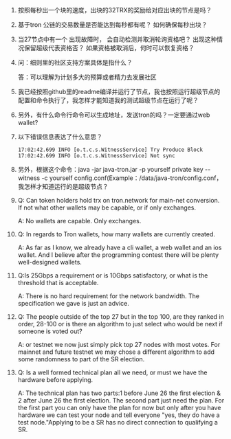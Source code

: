 1. 按照每秒出一个块的速度，出块的32TRX的奖励给对应出块的节点是吗？

2. 基于tron 公链的交易数量是否能达到每秒都有呢？ 如何确保每秒出块？
   
3. 当27节点中有一个 出现故障时， 会自动检测并取消轮询资格吧？  出现这种情况保留超级代表资格否？ 如果资格被取消后，何时可以恢复资格？

4. 问：细则里的社区支持方案具体是指什么？

   答：可以理解为计划多大的预算或者精力去发展社区
   
5. 我已经按照github里的readme编译并运行了节点，我也按照运行超级节点的配置和命令执行了，我怎样才能知道我的测试超级节点在运行了呢？

6. 另外，有什么命令行命令可以生成地址，发送tron的吗？一定要通过web wallet?

7. 以下错误信息表达了什么意思？

       17:02:42.699 INFO [o.t.c.s.WitnessService] Try Produce Block
       17:02:42.699 INFO [o.t.c.s.WitnessService] Not sync

8. 另外，根据这个命令：java -jar java-tron.jar -p yourself private key --witness -c yourself config.conf(Example：/data/java-tron/config.conf，我怎样才知道运行的是超级节点？

9. Q: Can token holders hold trx on tron.network for main-net conversion. If not what other wallets may be capable, or if only exchanges.

    A: No wallets are capable. Only exchanges.

10. Q: In regards to Tron wallets, how many wallets are currently created.

    A: As far as I know, we already have a cli wallet, a web wallet and an ios wallet. And I believe after the programming contest there will be plenty well-designed wallets.

11. Q:Is 25Gbps a requirement or is 10Gbps satisfactory, or what is the threshold that is acceptable.

    A: There is no hard requirement for the network bandwidth. The specification we gave is just an advice.

12. Q: The people outside of the top 27 but in the top 100, are they ranked in order, 28-100 or is there an algorithm to just select who would be next if someone is voted out?

    A: or testnet we now just simply pick top 27 nodes with most votes. For mainnet and future testnet we may chose a different algorithm to add some randomness to part of the SR election.
    
13. Q: Is a well formed technical plan all we need, or must we have the hardware before applying.

    A: The technical plan has two parts:1 before June 26 the first election & 2 after June 26 the first election. The second part just need the plan. For the first part you can only have the plan for now but only after you have hardware we can test your node and tell everyone "yes, they do have a test node."Applying to be a SR has no direct connection to qualifying a SR.
